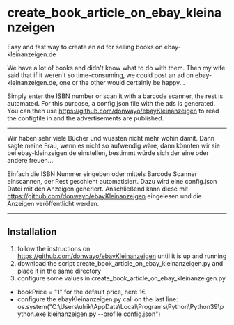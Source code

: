 # create_book_article_on_ebay_kleinanzeigen
Easy and fast way to create an ad for selling books on ebay-kleinanzeigen.de 

We have a lot of books and didn't know what to do with them. Then my wife said that if it weren't so time-consuming, we could post an ad on ebay-kleinanzeigen.de, one or the other would certainly be happy...

Simply enter the ISBN number or scan it with a barcode scanner, the rest is automated.
For this purpose, a config.json file with the ads is generated. You can then use https://github.com/donwayo/ebayKleinanzeigen to read the configfile in and the advertisements are published.

----

Wir haben sehr viele Bücher und wussten nicht mehr wohin damit. Dann sagte meine Frau, wenn es nicht so aufwendig wäre, dann könnten wir sie bei ebay-kleinzeigen.de einstellen, bestimmt würde sich der eine oder andere freuen...

Einfach die ISBN Nummer eingeben oder mittels Barcode Scanner einscannen, der Rest geschieht automatisiert.
Dazu wird eine config.json Datei mit den Anzeigen generiert. Anschließend kann diese mit https://github.com/donwayo/ebayKleinanzeigen eingelesen und die Anzeigen veröffentlicht werden.

----

## Installation

1. follow the instructions on https://github.com/donwayo/ebayKleinanzeigen until it is up and running
2. download the script create_book_article_on_ebay_kleinanzeigen.py and place it in the same directory
3. configure some values in create_book_article_on_ebay_kleinanzeigen.py
- bookPrice = "1" for the default price, here 1€
- configure the ebayKleinanzeigen.py call on the last line:
  os.system("C:\\Users\\ulrik\\AppData\\Local\\Programs\\Python\\Python39\\python.exe kleinanzeigen.py --profile config.json")
